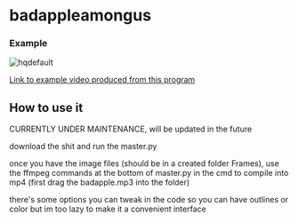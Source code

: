 # badappleamongus

### Example
![hqdefault](https://user-images.githubusercontent.com/41244296/147705872-c63355dd-8fbb-41a2-b2a8-09aefaa19d4c.jpg)

[Link to example video produced from this program](https://youtu.be/sa2PF5ubspY)


## How to use it

CURRENTLY UNDER MAINTENANCE, will be updated in the future

download the shit and run the master.py

once you have the image files (should be in a created folder Frames), use the ffmpeg commands at the bottom of master.py in the cmd to compile into mp4 (first drag the badapple.mp3 into the folder)

there's some options you can tweak in the code so you can have outlines or color
but im too lazy to make it a convenient interface
